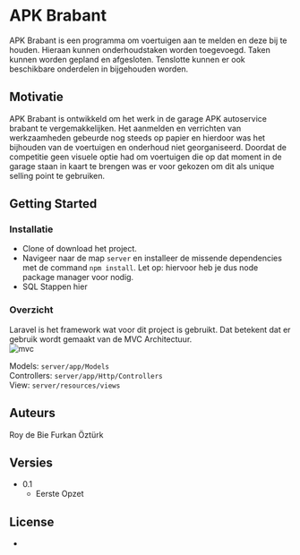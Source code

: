 # APK Brabant

APK Brabant is een programma om voertuigen aan te melden en deze bij te houden. Hieraan kunnen onderhoudstaken worden toegevoegd. 
Taken kunnen worden gepland en afgesloten. Tenslotte kunnen er ook beschikbare onderdelen in bijgehouden worden.

## Motivatie

APK Brabant is ontwikkeld om het werk in de garage APK autoservice brabant te vergemakkelijken. Het aanmelden en verrichten van werkzaamheden gebeurde nog steeds op papier en hierdoor was het bijhouden van de voertuigen en onderhoud niet georganiseerd. 
Doordat de competitie geen visuele optie had om voertuigen die op dat moment in de garage staan in kaart te brengen was er voor gekozen om dit als unique selling point te gebruiken.

## Getting Started

### Installatie

* Clone of download het project.
* Navigeer naar de map `server` en installeer de missende dependencies met de command `npm install`. Let op: hiervoor heb je dus node package manager voor nodig.
* SQL Stappen hier

### Overzicht

Laravel is het framework wat voor dit project is gebruikt. Dat betekent dat er gebruik wordt gemaakt van de MVC Architectuur. <br>
![mvc](https://user-images.githubusercontent.com/50831308/144837058-9a61e086-bbf5-461e-bb45-a88493859aa4.jpg)<br>

Models: `server/app/Models` <br>
Controllers: `server/app/Http/Controllers` <br>
View: `server/resources/views` <br>


## Auteurs

Roy de Bie 
Furkan Öztürk

## Versies

* 0.1
    * Eerste Opzet

## License

-
